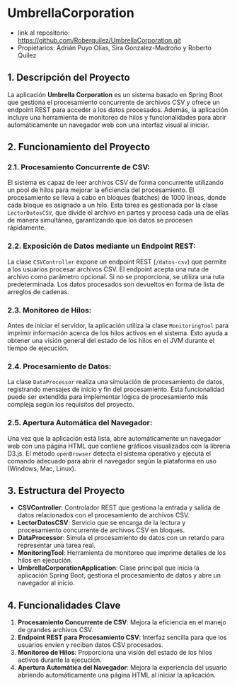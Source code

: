# UmbrellaCorporation

- link al repositorio: https://github.com/Roberquilez/UmbrellaCorporation.git
- Propietarios: Adrián Puyo Olías, Sira Gonzalez-Madroño y Roberto Quilez

## 1. Descripción del Proyecto

La aplicación **Umbrella Corporation** es un sistema basado en Spring Boot que gestiona el procesamiento concurrente de archivos CSV y ofrece un endpoint REST para acceder a los datos procesados. Además, la aplicación incluye una herramienta de monitoreo de hilos y funcionalidades para abrir automáticamente un navegador web con una interfaz visual al iniciar.

## 2. Funcionamiento del Proyecto

### 2.1. Procesamiento Concurrente de CSV:

El sistema es capaz de leer archivos CSV de forma concurrente utilizando un pool de hilos para mejorar la eficiencia del procesamiento. El procesamiento se lleva a cabo en bloques (batches) de 1000 líneas, donde cada bloque es asignado a un hilo. Esta tarea es gestionada por la clase `LectorDatosCSV`, que divide el archivo en partes y procesa cada una de ellas de manera simultánea, garantizando que los datos se procesen rápidamente.

### 2.2. Exposición de Datos mediante un Endpoint REST:

La clase `CSVController` expone un endpoint REST (`/datos-csv`) que permite a los usuarios procesar archivos CSV. El endpoint acepta una ruta de archivo como parámetro opcional. Si no se proporciona, se utiliza una ruta predeterminada. Los datos procesados son devueltos en forma de lista de arreglos de cadenas.

### 2.3. Monitoreo de Hilos:

Antes de iniciar el servidor, la aplicación utiliza la clase `MonitoringTool` para imprimir información acerca de los hilos activos en el sistema. Esto ayuda a obtener una visión general del estado de los hilos en el JVM durante el tiempo de ejecución.

### 2.4. Procesamiento de Datos:

La clase `DataProcessor` realiza una simulación de procesamiento de datos, registrando mensajes de inicio y fin del procesamiento. Esta funcionalidad puede ser extendida para implementar lógica de procesamiento más compleja según los requisitos del proyecto.

### 2.5. Apertura Automática del Navegador:

Una vez que la aplicación está lista, abre automáticamente un navegador web con una página HTML que contiene gráficos visualizados con la librería D3.js. El método `openBrowser` detecta el sistema operativo y ejecuta el comando adecuado para abrir el navegador según la plataforma en uso (Windows, Mac, Linux).

## 3. Estructura del Proyecto

- **CSVController**: Controlador REST que gestiona la entrada y salida de datos relacionados con el procesamiento de archivos CSV.
- **LectorDatosCSV**: Servicio que se encarga de la lectura y procesamiento concurrente de archivos CSV en bloques.
- **DataProcessor**: Simula el procesamiento de datos con un retardo para representar una tarea real.
- **MonitoringTool**: Herramienta de monitoreo que imprime detalles de los hilos en ejecución.
- **UmbrellaCorporationApplication**: Clase principal que inicia la aplicación Spring Boot, gestiona el procesamiento de datos y abre un navegador al inicio.

## 4. Funcionalidades Clave

1. **Procesamiento Concurrente de CSV**: Mejora la eficiencia en el manejo de grandes archivos CSV.
2. **Endpoint REST para Procesamiento CSV**: Interfaz sencilla para que los usuarios envíen y reciban datos CSV procesados.
3. **Monitoreo de Hilos**: Proporciona una visión del estado de los hilos activos durante la ejecución.
4. **Apertura Automática del Navegador**: Mejora la experiencia del usuario abriendo automáticamente una página HTML al iniciar la aplicación.

